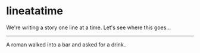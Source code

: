 # lineatatime
We're writing a story one line at a time. Let's see where this goes...

---

A roman walked into a bar and asked for a drink..
